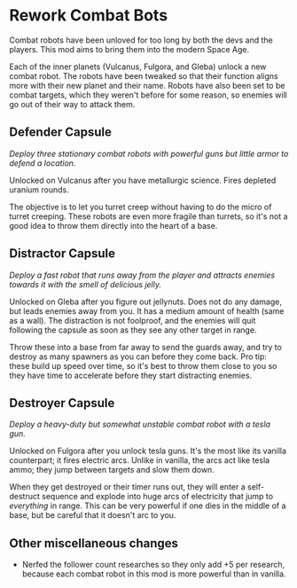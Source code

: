 # Rework Combat Bots

Combat robots have been unloved for too long by both the devs and the players.
This mod aims to bring them into the modern Space Age.

Each of the inner planets (Vulcanus, Fulgora, and Gleba) unlock a new combat robot.
The robots have been tweaked so that their function aligns more with their new planet and their name.
Robots have also been set to be combat targets, which they weren't before for some reason, so enemies will go out of their way to attack them.

## Defender Capsule

*Deploy three stationary combat robots with powerful guns but little armor to defend a location.*

Unlocked on Vulcanus after you have metallurgic science.
Fires depleted uranium rounds.

The objective is to let you turret creep without having to do the micro of turret creeping.
These robots are even more fragile than turrets, so it's not a good idea to throw them directly into the heart of a base.

## Distractor Capsule

*Deploy a fast robot that runs away from the player and attracts enemies towards it with the smell of delicious jelly.*

Unlocked on Gleba after you figure out jellynuts.
Does not do any damage, but leads enemies away from you.
It has a medium amount of health (same as a wall).
The distraction is not foolproof, and the enemies will quit following the capsule as soon as they see any other target in range.

Throw these into a base from far away to send the guards away, and try to destroy as many spawners as you can before they come back.
Pro tip: these build up speed over time, so it's best to throw them close to you so they have time to accelerate before they start distracting enemies.

## Destroyer Capsule

*Deploy a heavy-duty but somewhat unstable combat robot with a tesla gun.*

Unlocked on Fulgora after you unlock tesla guns.
It's the most like its vanilla counterpart; it fires electric arcs.
Unlike in vanilla, the arcs act like tesla ammo; they jump between targets and slow them down.

When they get destroyed or their timer runs out, they will enter a self-destruct sequence and explode into huge arcs of electricity that jump to *everything* in range.
This can be very powerful if one dies in the middle of a base, but be careful that it doesn't arc to you.

## Other miscellaneous changes

- Nerfed the follower count researches so they only add +5 per research, because each combat robot in this mod is more powerful than in vanilla.
